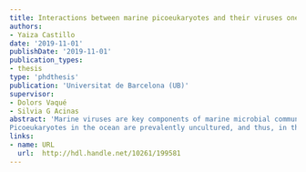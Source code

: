 ```yaml
---
title: Interactions between marine picoeukaryotes and their viruses one cell at a time 
authors: 
- Yaiza Castillo
date: '2019-11-01'
publishDate: '2019-11-01'
publication_types:
- thesis
type: 'phdthesis'
publication: 'Universitat de Barcelona (UB)'
supervisor:
- Dolors Vaqué
- Silvia G Acinas
abstract: 'Marine viruses are key components of marine microbial communities, as they influence the cellular abundances and the community structure of microbes, participate in their genetic exchange, and intervene in the ocean biogeochemical cycles. Most studies dealing with the role of viruses in the marine environment have been done from a bulk community point of view, but going from the bulk community perspective to specific virus-host relationships is essential in order to understand the role of viruses in shaping a determined host community, in modifying host genomes, and ultimately in the release of organic compounds from the lysed cells. For this reason, in this thesis we implemented and applied different methodologies that are able to detect, visualize and quantify virus-host interactions in marine eukaryotes at the single cell level. We focused on picoeukaryotes (cells <3μm) because they play crucial roles in marine food webs and biogeochemical cycles, and virus-host interactions in natural populations of these minute eukaryotes are largely unknown. In the first chapter we combined previously developed techniques, used to assess prokaryotic host-phage interactions, to implement VirusFISH for detecting specific virus-host dynamics, using as a model system the photosynthetic picoeukaryote Ostreoccocus tauri and its virus OtV5. With the VirusFISH technique, we could also monitor the infection, as well as quantify the free viruses produced during the lysis of the host in a non-axenic culture, which allowed the calculation of the burst size. This study set the ground for the application of the VirusFISH technique to natural samples. In the second chapter of this thesis, we applied VirusFISH to seawater samples from the Bay of Biscay (Cantabrian Sea) to study the dynamics of viral infection in natural populations of Ostreococcus along a seasonal cycle. We were able to quantify the percentage of cells infected over time, and compared these results with the transcriptional viral and host activities derived from metatranscriptomic data. This constitutes the first study where a specific viral-host interaction has been visualized and monitored over time in a natural system.
Picoeukaryotes in the ocean are prevalently uncultured, and thus, in the third chapter of this thesis we went an step further to unveil novel viral-host relationships in eukaryotic uncultured hosts. For this purpose, we mined single amplified genomes (SAGs) of picoeukaryotes obtained during the Tara Oceans expedition for viral signatures. We found that almost 60% of the cells analyzed presented an associated virus with narrow host specificity. Some of the viral sequences were widely distributed and some geographically constrained, and they were preferentially found at the deep chlorophyll maximum. Moreover, we found a mavirus virophage potentially integrated in four SAGs of two different lineages, suggesting the presence of virophages is more common than previously thought. In summary, in this thesis we have implemented and used techniques that allow us to detect and monitor specific virus-host interactions, which is one of the major challenges in marine viral ecology. On the one hand, VirusFISH arises as a powerful technique that can be easily adapted to any host-virus system that has been genome-sequenced. On the other hand, the results obtained with the single cell genomics offer the opportunity to formulate hypothesis based on detected viral-host interactions in uncultured prevalent marine picoeukaryotes, which can be later tested using experimental approaches'
links:
- name: URL
  url:  http://hdl.handle.net/10261/199581
---
```

